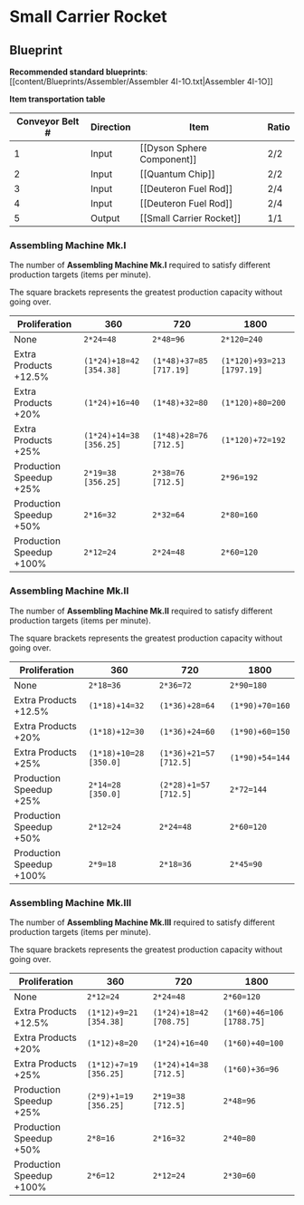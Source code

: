 # Small Carrier Rocket

## Blueprint

**Recommended standard blueprints**: [[content/Blueprints/Assembler/Assembler 4I-1O.txt|Assembler 4I-1O]]

**Item transportation table**

| Conveyor Belt # | Direction | Item                       | Ratio |
| --------------- | --------- | -------------------------- | ----- |
| 1               | Input     | [[Dyson Sphere Component]] | 2/2   |
| 2               | Input     | [[Quantum Chip]]           | 2/2   |
| 3               | Input     | [[Deuteron Fuel Rod]]      | 2/4   |
| 4               | Input     | [[Deuteron Fuel Rod]]      | 2/4   |
| 5               | Output    | [[Small Carrier Rocket]]   | 1/1   |

### Assembling Machine Mk.I

The number of **Assembling Machine Mk.I** required to satisfy different production targets (items per minute).

The square brackets represents the greatest production capacity without going over.

| Proliferation            | 360                     | 720                     | 1800                       |
| ------------------------ | ----------------------- | ----------------------- | -------------------------- |
| None                     | `2*24=48`               | `2*48=96`               | `2*120=240`                |
| Extra Products +12.5%    | `(1*24)+18=42 [354.38]` | `(1*48)+37=85 [717.19]` | `(1*120)+93=213 [1797.19]` |
| Extra Products +20%      | `(1*24)+16=40`          | `(1*48)+32=80`          | `(1*120)+80=200`           |
| Extra Products +25%      | `(1*24)+14=38 [356.25]` | `(1*48)+28=76 [712.5]`  | `(1*120)+72=192`           |
| Production Speedup +25%  | `2*19=38 [356.25]`      | `2*38=76 [712.5]`       | `2*96=192`                 |
| Production Speedup +50%  | `2*16=32`               | `2*32=64`               | `2*80=160`                 |
| Production Speedup +100% | `2*12=24`               | `2*24=48`               | `2*60=120`                 |

### Assembling Machine Mk.II

The number of **Assembling Machine Mk.II** required to satisfy different production targets (items per minute).

The square brackets represents the greatest production capacity without going over.

| Proliferation            | 360                    | 720                    | 1800            |
| ------------------------ | ---------------------- | ---------------------- | --------------- |
| None                     | `2*18=36`              | `2*36=72`              | `2*90=180`      |
| Extra Products +12.5%    | `(1*18)+14=32`         | `(1*36)+28=64`         | `(1*90)+70=160` |
| Extra Products +20%      | `(1*18)+12=30`         | `(1*36)+24=60`         | `(1*90)+60=150` |
| Extra Products +25%      | `(1*18)+10=28 [350.0]` | `(1*36)+21=57 [712.5]` | `(1*90)+54=144` |
| Production Speedup +25%  | `2*14=28 [350.0]`      | `(2*28)+1=57 [712.5]`  | `2*72=144`      |
| Production Speedup +50%  | `2*12=24`              | `2*24=48`              | `2*60=120`      |
| Production Speedup +100% | `2*9=18`               | `2*18=36`              | `2*45=90`       |

### Assembling Machine Mk.III

The number of **Assembling Machine Mk.III** required to satisfy different production targets (items per minute).

The square brackets represents the greatest production capacity without going over.

| Proliferation            | 360                    | 720                     | 1800                      |
| ------------------------ | ---------------------- | ----------------------- | ------------------------- |
| None                     | `2*12=24`              | `2*24=48`               | `2*60=120`                |
| Extra Products +12.5%    | `(1*12)+9=21 [354.38]` | `(1*24)+18=42 [708.75]` | `(1*60)+46=106 [1788.75]` |
| Extra Products +20%      | `(1*12)+8=20`          | `(1*24)+16=40`          | `(1*60)+40=100`           |
| Extra Products +25%      | `(1*12)+7=19 [356.25]` | `(1*24)+14=38 [712.5]`  | `(1*60)+36=96`            |
| Production Speedup +25%  | `(2*9)+1=19 [356.25]`  | `2*19=38 [712.5]`       | `2*48=96`                 |
| Production Speedup +50%  | `2*8=16`               | `2*16=32`               | `2*40=80`                 |
| Production Speedup +100% | `2*6=12`               | `2*12=24`               | `2*30=60`                 |
